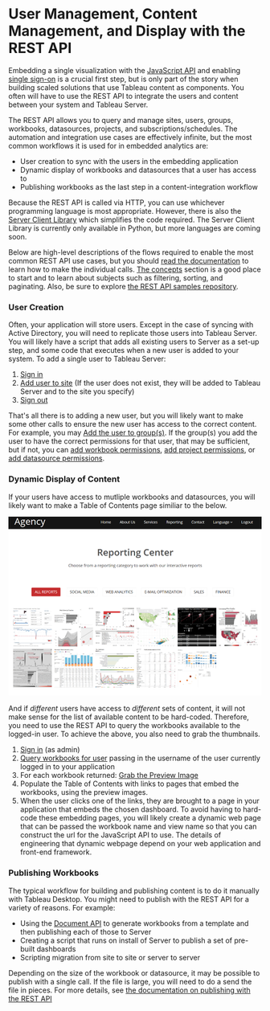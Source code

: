 # User Management, Content Management, and Display with the REST API

Embedding a single visualization with the [JavaScript API](pages/01_embedding_and_jsapi.md) and enabling [single sign-on](pages/02_auth_and_sso.md) is a crucial first step, but is only part of the story when building scaled solutions that use Tableau content as components. You often will have to use the REST API to integrate the users and content between your system and Tableau Server.

The REST API allows you to query and manage sites, users, groups, workbooks, datasources, projects, and subscriptions/schedules. The automation and integration use cases are effectively infinite, but the most common workflows it is used for in embedded analytics are:
* User creation to sync with the users in the embedding application
* Dynamic display of workbooks and datasources that a user has access to
* Publishing workbooks as the last step in a content-integration workflow

Because the REST API is called via HTTP, you can use whichever programming language is most appropriate. However, there is also the [Server Client Library](https://github.com/tableau/server-client-python) which simplifies the code required. The Server Client Library is currently only available in Python, but more languages are coming soon.

Below are high-level descriptions of the flows required to enable the most common REST API use cases, but you should [read the documentation](http://onlinehelp.tableau.com/current/api/rest_api/en-us/help.htm) to learn how to make the individual calls. [The concepts](http://onlinehelp.tableau.com/current/api/rest_api/en-us/help.htm#REST/rest_api_concepts.htm%3FTocPath%3DConcepts%7C_____0) section is a good place to start and to learn about subjects such as filtering, sorting, and paginating. Also, be sure to explore [the REST API samples repository](https://github.com/tableau/rest-api-samples).

### User Creation
Often, your application will store users. Except in the case of syncing with Active Directory, you will need to replicate those users into Tableau Server. You will likely have a script that adds all existing users to Server as a set-up step, and some code that executes when a new user is added to your system. To add a single user to Tableau Server:
1) [Sign in](http://onlinehelp.tableau.com/current/api/rest_api/en-us/help.htm#REST/rest_api_ref.htm#Sign_In%3FTocPath%3DAPI%2520Reference%7C_____77)
2) [Add user to site](http://onlinehelp.tableau.com/current/api/rest_api/en-us/help.htm#REST/rest_api_ref.htm#Add_User_to_Site%3FTocPath%3DAPI%2520Reference%7C_____9) (If the user does not exist, they will be added to Tableau Server and to the site you specify)
3) [Sign out](http://onlinehelp.tableau.com/current/api/rest_api/en-us/help.htm#REST/rest_api_ref.htm#Sign_Out%3FTocPath%3DAPI%2520Reference%7C_____78)

That's all there is to adding a new user, but you will likely want to make some other calls to ensure the new user has access to the correct content. For example, you may [Add the user to group(s)](http://onlinehelp.tableau.com/current/api/rest_api/en-us/help.htm#REST/rest_api_ref.htm#Add_User_to_Group%3FTocPath%3DAPI%2520Reference%7C_____8). If the group(s) you add the user to have the correct permissions for that user, that may be sufficient, but if not, you can [add workbook permissions](http://onlinehelp.tableau.com/current/api/rest_api/en-us/help.htm#REST/rest_api_ref.htm#Add_Workbook_Permissions%3FTocPath%3DAPI%2520Reference%7C_____11), [add project permissions](http://onlinehelp.tableau.com/current/api/rest_api/en-us/help.htm#REST/rest_api_ref.htm#Add_Project_Permissions%3FTocPath%3DAPI%2520Reference%7C_____6), or [add datasource permissions](http://onlinehelp.tableau.com/current/api/rest_api/en-us/help.htm#REST/rest_api_ref.htm#Add_Datasource_Permissions%3FTocPath%3DAPI%2520Reference%7C_____3).

### Dynamic Display of Content
If your users have access to mutliple workbooks and datasources, you will likely want to make a Table of Contents page similiar to the below.

![Viz Table of Contents](../img/viz_TOC.png)

And if *different* users have access to *different* sets of content, it will not make sense for the list of available content to be hard-coded. Therefore, you need to use the REST API to query the workbooks available to the logged-in user. To achieve the above, you also need to grab the thumbnails.
1) [Sign in](http://onlinehelp.tableau.com/current/api/rest_api/en-us/help.htm#REST/rest_api_ref.htm#Sign_In%3FTocPath%3DAPI%2520Reference%7C_____77) (as admin)
2) [Query workbooks for user](http://onlinehelp.tableau.com/current/api/rest_api/en-us/help.htm#REST/rest_api_ref.htm#Query_Workbooks_for_User%3FTocPath%3DAPI%2520Reference%7C_____71) passing in the username of the user currently logged in to your application
3) For each workbook returned: [Grab the Preview Image](http://onlinehelp.tableau.com/current/api/rest_api/en-us/help.htm#REST/rest_api_ref.htm#Query_View_Preview_Image%3FTocPath%3DAPI%2520Reference%7C_____63)
4) Populate the Table of Contents with links to pages that embed the workbooks, using the preview images.
5) When the user clicks one of the links, they are brought to a page in your application that embeds the chosen dashboard. To avoid having to hard-code these embedding pages, you will likely create a dynamic web page that can be passed the workbook name and view name so that you can construct the url for the JavaScript API to use. The details of engineering that dynamic webpage depend on your web application and front-end framework.

### Publishing Workbooks
The typical workflow for building and publishing content is to do it manually with Tableau Desktop. You might need to publish with the REST API for a variety of reasons. For example:
* Using the [Document API](./04_multitenancy_and_rls.md) to generate workbooks from a template and then publishing each of those to Server
* Creating a script that runs on install of Server to publish a set of pre-built dashboards
* Scripting migration from site to site or server to server

Depending on the size of the workbook or datasource, it may be possible to publish with a single call. If the file is large, you will need to do a send the file in pieces. For more details, see [the documentation on publishing with the REST API](http://onlinehelp.tableau.com/current/api/rest_api/en-us/help.htm#REST/rest_api_concepts_publish.htm%3FTocPath%3DConcepts%7C_____11)